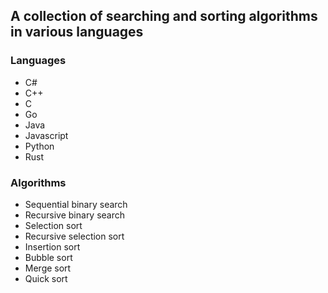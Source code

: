 ## A collection of searching and sorting algorithms in various languages

### Languages

-   C#
-   C++
-   C
-   Go
-   Java
-   Javascript
-   Python
-   Rust

### Algorithms

-   Sequential binary search
-   Recursive binary search
-   Selection sort
-   Recursive selection sort
-   Insertion sort
-   Bubble sort
-   Merge sort
-   Quick sort
